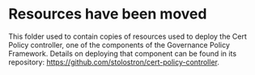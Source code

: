 # Resources have been moved

This folder used to contain copies of resources used to deploy the Cert Policy controller, one of the components of the Governance Policy Framework. Details on deploying that component can be found in its repository: https://github.com/stolostron/cert-policy-controller.
